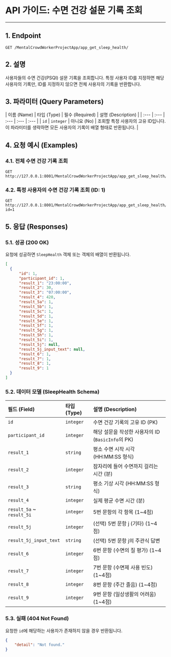 # API 가이드: 수면 건강 설문 기록 조회

---

## 1. Endpoint

```
GET /MentalCrowdWorkerProjectApp/app_get_sleep_health/
```

## 2. 설명

사용자들의 수면 건강(PSQI) 설문 기록을 조회합니다. 특정 사용자 ID를 지정하면 해당 사용자의 기록만, ID를 지정하지 않으면 전체 사용자의 기록을 반환합니다.

## 3. 파라미터 (Query Parameters)

| 이름 (Name) | 타입 (Type) | 필수 (Required) | 설명 (Description) |
| :--- | :--- | :--- | :--- | :--- |
| `id` | `integer` | 아니요 (No) | 조회할 특정 사용자의 고유 ID입니다. 이 파라미터를 생략하면 모든 사용자의 기록이 배열 형태로 반환됩니다. |

## 4. 요청 예시 (Examples)

### 4.1. 전체 수면 건강 기록 조회

```http
GET http://127.0.0.1:8001/MentalCrowdWorkerProjectApp/app_get_sleep_health/
```

### 4.2. 특정 사용자의 수면 건강 기록 조회 (ID: 1)

```http
GET http://127.0.0.1:8001/MentalCrowdWorkerProjectApp/app_get_sleep_health/?id=1
```

## 5. 응답 (Responses)

### 5.1. 성공 (200 OK)

요청에 성공하면 `SleepHealth` 객체 또는 객체의 배열이 반환됩니다.

```json
[
  {
      "id": 1,
      "participant_id": 1,
      "result_1": "23:00:00",
      "result_2": 30,
      "result_3": "07:00:00",
      "result_4": 420,
      "result_5a": 1,
      "result_5b": 1,
      "result_5c": 1,
      "result_5d": 1,
      "result_5e": 1,
      "result_5f": 1,
      "result_5g": 1,
      "result_5h": 1,
      "result_5i": 1,
      "result_5j": null,
      "result_5j_input_text": null,
      "result_6": 1,
      "result_7": 1,
      "result_8": 1,
      "result_9": 1
  }
]
```

### 5.2. 데이터 모델 (SleepHealth Schema)

| 필드 (Field) | 타입 (Type) | 설명 (Description) |
| :--- | :--- | :--- |
| `id` | `integer` | 수면 건강 기록의 고유 ID (PK) |
| `participant_id` | `integer` | 해당 설문을 작성한 사용자의 ID (`BasicInfo`의 PK) |
| `result_1` | `string` | 평소 수면 시작 시각 (HH:MM:SS 형식) |
| `result_2` | `integer` | 잠자리에 들어 수면까지 걸리는 시간 (분) |
| `result_3` | `string` | 평소 기상 시각 (HH:MM:SS 형식) |
| `result_4` | `integer` | 실제 평균 수면 시간 (분) |
| `result_5a` ~ `result_5i` | `integer` | 5번 문항의 각 항목 (1~4점) |
| `result_5j` | `integer` | (선택) 5번 문항 j (기타) (1~4점) |
| `result_5j_input_text` | `string` | (선택) 5번 문항 j의 주관식 답변 |
| `result_6` | `integer` | 6번 문항 (수면의 질 평가) (1~4점) |
| `result_7` | `integer` | 7번 문항 (수면제 사용 빈도) (1~4점) |
| `result_8` | `integer` | 8번 문항 (주간 졸음) (1~4점) |
| `result_9` | `integer` | 9번 문항 (일상생활의 어려움) (1~4점) |

### 5.3. 실패 (404 Not Found)

요청한 `id`에 해당하는 사용자가 존재하지 않을 경우 반환됩니다.

```json
{
    "detail": "Not found."
}
```